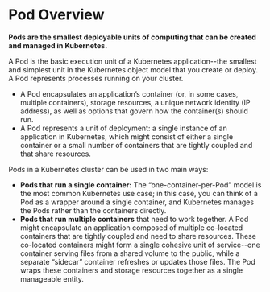 # Pod Overview

__Pods are the smallest deployable units of computing that can be created and managed in Kubernetes.__

A Pod is the basic execution unit of a Kubernetes application--the smallest and simplest unit in the Kubernetes object model that you create or deploy. A Pod represents processes running on your cluster.

- A Pod encapsulates an application’s container (or, in some cases, multiple containers), storage resources, a unique network identity (IP address), as well as options that govern how the container(s) should run. 
- A Pod represents a unit of deployment: a single instance of an application in Kubernetes, which might consist of either a single container or a small number of containers that are tightly coupled and that share resources.

Pods in a Kubernetes cluster can be used in two main ways:

- **Pods that run a single container:** The “one-container-per-Pod” model is the most common Kubernetes use case; in this case, you can think of a Pod as a wrapper around a single container, and Kubernetes manages the Pods rather than the containers directly.
- **Pods that run multiple containers** that need to work together. A Pod might encapsulate an application composed of multiple co-located containers that are tightly coupled and need to share resources. These co-located containers might form a single cohesive unit of service--one container serving files from a shared volume to the public, while a separate “sidecar” container refreshes or updates those files. The Pod wraps these containers and storage resources together as a single manageable entity.